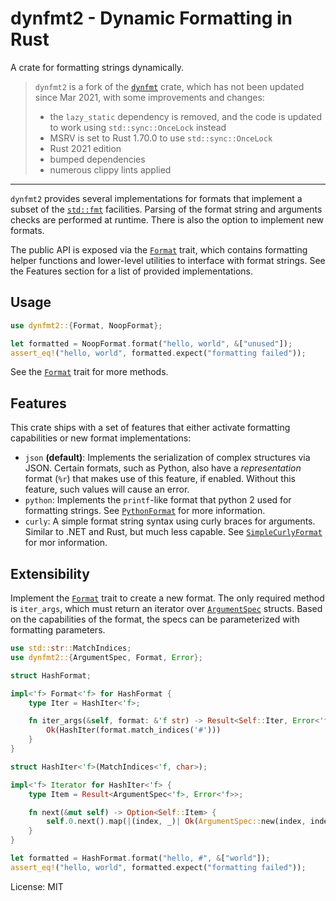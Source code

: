 # dynfmt2 - Dynamic Formatting in Rust

A crate for formatting strings dynamically.

> `dynfmt2` is a fork of the [`dynfmt`](https://github.com/jan-auer/dynfmt) crate, which has not been updated since Mar 2021, with some improvements and changes:
>
> - the `lazy_static` dependency is removed, and the code is updated to work using `std::sync::OnceLock` instead
> - MSRV is set to Rust 1.70.0 to use `std::sync::OnceLock`
> - Rust 2021 edition
> - bumped dependencies
> - numerous clippy lints applied

---

`dynfmt2` provides several implementations for formats that implement a subset of the
[`std::fmt`] facilities. Parsing of the format string and arguments checks are performed at
runtime. There is also the option to implement new formats.

The public API is exposed via the [`Format`] trait, which contains formatting helper functions
and lower-level utilities to interface with format strings. See the Features section for a list
of provided implementations.

## Usage

```rust
use dynfmt2::{Format, NoopFormat};

let formatted = NoopFormat.format("hello, world", &["unused"]);
assert_eq!("hello, world", formatted.expect("formatting failed"));
```

See the [`Format`] trait for more methods.

## Features

This crate ships with a set of features that either activate formatting capabilities or new
format implementations:

 - `json` **(default)**: Implements the serialization of complex structures via JSON. Certain
   formats, such as Python, also have a _representation_ format (`%r`) that makes use of this
   feature, if enabled. Without this feature, such values will cause an error.
 - `python`: Implements the `printf`-like format that python 2 used for formatting strings. See
   [`PythonFormat`] for more information.
 - `curly`: A simple format string syntax using curly braces for arguments. Similar to .NET and
   Rust, but much less capable. See [`SimpleCurlyFormat`] for mor information.

## Extensibility

Implement the [`Format`] trait to create a new format. The only required method is `iter_args`,
which must return an iterator over [`ArgumentSpec`] structs. Based on the capabilities of the
format, the specs can be parameterized with formatting parameters.

```rust
use std::str::MatchIndices;
use dynfmt2::{ArgumentSpec, Format, Error};

struct HashFormat;

impl<'f> Format<'f> for HashFormat {
    type Iter = HashIter<'f>;

    fn iter_args(&self, format: &'f str) -> Result<Self::Iter, Error<'f>> {
        Ok(HashIter(format.match_indices('#')))
    }
}

struct HashIter<'f>(MatchIndices<'f, char>);

impl<'f> Iterator for HashIter<'f> {
    type Item = Result<ArgumentSpec<'f>, Error<'f>>;

    fn next(&mut self) -> Option<Self::Item> {
        self.0.next().map(|(index, _)| Ok(ArgumentSpec::new(index, index + 1)))
    }
}

let formatted = HashFormat.format("hello, #", &["world"]);
assert_eq!("hello, world", formatted.expect("formatting failed"));
```

[`std::fmt`]: https://doc.rust-lang.org/stable/std/fmt/
[`serde::Serialize`]: https://docs.rs/serde/latest/serde/trait.Serialize.html
[`Format`]: https://docs.rs/dynfmt2/latest/dynfmt2/trait.Format.html
[`ArgumentSpec`]: https://docs.rs/dynfmt2/latest/dynfmt2/struct.ArgumentSpec.html
[`PythonFormat`]: https://docs.rs/dynfmt2/latest/dynfmt2/python/struct.PythonFormat.html
[`SimpleCurlyFormat`]: https://docs.rs/dynfmt2/latest/dynfmt2/curly/struct.SimpleCurlyFormat.html

License: MIT
